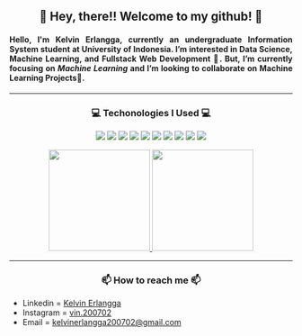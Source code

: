 <h2 align="center"> 👋 Hey, there!! Welcome to my github! 👋 </h2>

<h4 align="justify"> Hello, I'm Kelvin Erlangga, currently an undergraduate Information System student at University of Indonesia.  I’m interested in Data Science, Machine Learning, and Fullstack Web Development 👀. But, I’m currently focusing on <strong><em>Machine Learning</em></strong> and I’m looking to collaborate on Machine Learning Projects💞️. </h4>

---

<h3 align="center">💻 Techonologies I Used 💻</h3>
<div align="center">
  <image src="https://img.shields.io/badge/-Python-3776AB?logo=Python&logoColor=white&style=flat&logoWidth=20">
  <image src="https://img.shields.io/badge/-Java-DE2D0E?logo=java&logoColor=white&style=flat&logoWidth=20">
  <image src="https://img.shields.io/badge/-HTML-FF334F?logo=html5&logoColor=white&style=flat&logoWidth=20">
  <image src="https://img.shields.io/badge/-CSS-2E4EE1?logo=css3&logoColor=white&style=flat&logoWidth=20">
  <image src="https://img.shields.io/badge/-JavaScript-F7EA28?logo=javascript&logoColor=white&style=flat&logoWidth=20">
  <image src="https://img.shields.io/badge/-ReactJs-61DAFB?logo=react&logoColor=white&style=flat&logoWidth=20">
  <image src="https://img.shields.io/badge/-Bootstrap-563d7c?logo=bootstrap&logoColor=white&style=flat&logoWidth=20">
  <image src="https://img.shields.io/badge/-NodeJS-339933?logo=node.js&logoColor=white&style=flat&logoWidth=20">
  <image src="https://img.shields.io/badge/-MongoDB-47A248?logo=mongodb&logoColor=white&style=flat&logoWidth=20">
  <image src="https://img.shields.io/badge/-Git-DF1909?logo=git&logoColor=white&style=flat&logoWidth=20">
</div>

<p align="center">
<a href="https://github.com/kelvin2007">
  <img height="180em" src="https://github-readme-stats-eight-theta.vercel.app/api?username=kelvin2007&show_icons=true&theme=algolia&include_all_commits=true&count_private=true"/>
  <img height="180em" src="https://github-readme-stats-eight-theta.vercel.app/api/top-langs/?username=kelvin2007&layout=compact&langs_count=8&theme=algolia"/>
</a>
</p>
    
---

<h3 align="center">📫 How to reach me 📫</h3>
<ul>
  <li>Linkedin = <a href="https://www.linkedin.com/in/kelvinerlangga2007/">Kelvin Erlangga</a></li>
  <li>Instagram = <a href="https://www.instagram.com/vin.200702/">vin.200702</a></li>
  <li>Email = <a href="mailto:kelvinerlangga200702@gmail.com">kelvinerlangga200702@gmail.com</a></li>
</ul>

<!---
kelvin2007/kelvin2007 is a ✨ special ✨ repository because its `README.md` (this file) appears on your GitHub profile.
You can click the Preview link to take a look at your changes.
--->
